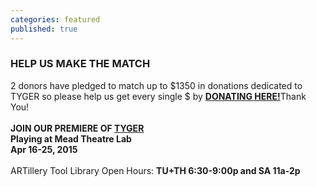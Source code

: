 ```yaml
---
categories: featured
published: true
---
```


### HELP US MAKE THE MATCH
2 donors have pledged to match up to $1350 in donations dedicated to TYGER so please help us get every single $ by [**DONATING HERE!**](http://www.razoo.com/story/Banished-Productions)Thank You! 
<br>
<br>
**JOIN OUR PREMIERE OF [TYGER](http://banishedproductions.org/hybrids/tyger/) 
<br>
Playing at Mead Theatre Lab
<br>
Apr 16-25, 2015**
<br>
<br>
ARTillery Tool Library Open Hours:
**TU+TH 6:30-9:00p and
SA 11a-2p**